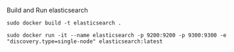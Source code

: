Build and Run elasticsearch

```
sudo docker build -t elasticsearch .

sudo docker run -it --name elasticsearch -p 9200:9200 -p 9300:9300 -e "discovery.type=single-node" elasticsearch:latest
```


